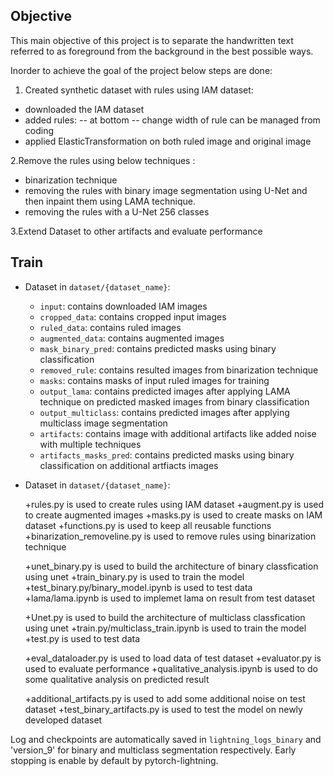 ## Objective
This main objective of this project is to separate the handwritten text referred to as foreground from the background in the best possible ways.

Inorder to achieve the goal of the project below steps are done:

1. Created synthetic dataset with rules using IAM dataset:
- downloaded the IAM dataset
- added rules:
-- at bottom 
-- change width of rule can be managed from coding 
- applied ElasticTransformation on both ruled image and original image 

2.Remove the rules using below techniques :
- binarization technique 
- removing the rules with binary image segmentation using U-Net and then inpaint them using LAMA technique.
- removing the rules with a U-Net 256 classes

3.Extend Dataset to other artifacts and evaluate performance

## Train

+ Dataset in `dataset/{dataset_name}`:
    
    + `input`: contains downloaded IAM images
    + `cropped_data`: contains cropped input images
    + `ruled_data`: contains ruled images
    + `augmented_data`: contains augmented images 
    + `mask_binary_pred`: contains predicted masks using binary classification
    + `removed_rule`: contains resulted images from binarization technique
    + `masks`: contains masks of input ruled images for training
    + `output_lama`: contains predicted images after applying LAMA technique on predicted masked images from binary classification
    + `output_multiclass`: contains predicted images after applying multiclass image segmentation
    + `artifacts`: contains image with additional artifacts like added noise with multiple techniques
    + `artifacts_masks_pred`: contains predicted masks using binary classification on additional artfiacts images
    
+ Dataset in `dataset/{dataset_name}`:
    
    +rules.py is used to create rules using IAM dataset
    +augment.py is used to create augmented images
    +masks.py is used to create masks on IAM dataset
    +functions.py is used to keep all reusable functions
    +binarization_removeline.py is used to remove rules using binarization technique

    +unet_binary.py is used to build the architecture of binary classfication using unet 
    +train_binary.py is used to train the model
    +test_binary.py/binary_model.ipynb  is used to test data
    +lama/lama.ipynb is used to implemet lama on result from test dataset

    +Unet.py is used to build the architecture of multiclass classfication using unet 
    +train.py/multiclass_train.ipynb  is used to train the model
    +test.py is used to test data

    +eval_dataloader.py is used to load data of test dataset
    +evaluator.py is used to evaluate performance 
    +qualitative_analysis.ipynb is used to do some qualitative analysis on predicted result

    +additional_artifacts.py is used to add some additional noise on test dataset
    +test_binary_artifacts.py is used to test the model on newly developed dataset



Log and checkpoints are automatically saved in `lightning_logs_binary` and 'version_9' for binary and multiclass segmentation respectively.
Early stopping is enable by default by pytorch-lightning.
